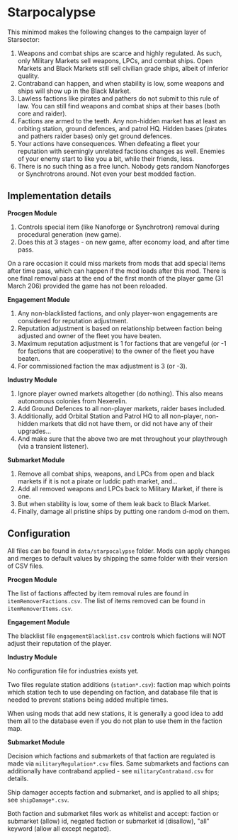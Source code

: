 # Starpocalypse

This minimod makes the following changes to the campaign layer of Starsector:

1. Weapons and combat ships are scarce and highly regulated. As such, only Military Markets sell weapons, LPCs, and combat ships. Open Markets and Black Markets still sell civilian grade ships, albeit of inferior quality.
1. Contraband can happen, and when stability is low, some weapons and ships will show up in the Black Market.
1. Lawless factions like pirates and pathers do not submit to this rule of law. You can still find weapons and combat ships at their bases (both core and raider).
1. Factions are armed to the teeth. Any non-hidden market has at least an orbiting station, ground defences, and patrol HQ. Hidden bases (pirates and pathers raider bases) only get ground defences.
1. Your actions have consequences. When defeating a fleet your reputation with seemingly unrelated factions changes as well. Enemies of your enemy start to like you a bit, while their friends, less.
1. There is no such thing as a free lunch. Nobody gets random Nanoforges or Synchrotrons around. Not even your best modded faction.

## Implementation details

**Procgen Module**

1. Controls special item (like Nanoforge or Synchrotron) removal during procedural generation (new game).
1. Does this at 3 stages - on new game, after economy load, and after time pass.

On a rare occasion it could miss markets from mods that add special items after time pass, which can happen if the mod loads after this mod.
There is one final removal pass at the end of the first month of the player game (31 March 206) provided the game has not been reloaded.

**Engagement Module**

1. Any non-blacklisted factions, and only player-won engagements are considered for reputation adjustment.
1. Reputation adjustment is based on relationship between faction being adjusted and owner of the fleet you have beaten.
1. Maximum reputation adjustment is 1 for factions that are vengeful (or -1 for factions that are cooperative) to the owner of the fleet you have beaten.
1. For commissioned faction the max adjustment is 3 (or -3).

**Industry Module**

1. Ignore player owned markets altogether (do nothing). This also means autonomous colonies from Nexerelin.
1. Add Ground Defences to all non-player markets, raider bases included.
1. Additionally, add Orbital Station and Patrol HQ to all non-player, non-hidden markets that did not have them, or did not have any of their upgrades...
1. And make sure that the above two are met throughout your playthrough (via a transient listener).

**Submarket Module**

1. Remove all combat ships, weapons, and LPCs from open and black markets if it is not a pirate or luddic path market, and...
1. Add all removed weapons and LPCs back to Military Market, if there is one.
1. But when stability is low, some of them leak back to Black Market.
1. Finally, damage all pristine ships by putting one random d-mod on them.

## Configuration

All files can be found in `data/starpocalypse` folder.
Mods can apply changes and merges to default values by shipping the same folder with their version of CSV files.

**Procgen Module**

The list of factions affected by item removal rules are found in `itemRemoverFactions.csv`.
The list of items removed can be found in `itemRemoverItems.csv`.

**Engagement Module**

The blacklist file `engagementBlacklist.csv` controls which factions will NOT adjust their reputation of the player.

**Industry Module**

No configuration file for industries exists yet.

Two files regulate station additions (`station*.csv`): faction map which points which station tech to use depending on faction, and database file that is needed to prevent stations being added multiple times.

When using mods that add new stations, it is generally a good idea to add them all to the database even if you do not plan to use them in the faction map.

**Submarket Module**

Decision which factions and submarkets of that faction are regulated is made via `militaryRegulation*.csv` files.
Same submarkets and factions can additionally have contraband applied - see `militaryContraband.csv` for details.

Ship damager accepts faction and submarket, and is applied to all ships; see `shipDamage*.csv`.

Both faction and submarket files work as whitelist and accept: faction or submarket (allow) id, negated faction or submarket id (disallow), "all" keyword (allow all except negated).
